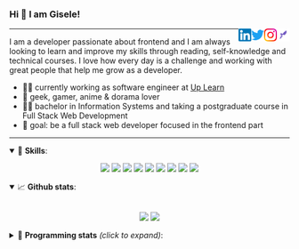 <h3>Hi 👋 I am Gisele!</h3>

<a href="https://app.rocketseat.com.br/me/gisabernardess/" target="_blank" rel="nofollow"><img align="right" width="23rem" src="https://github.com/gisabernardess/gisabernardess/blob/master/assets/rocketseat.png?raw=true" alt="Rocketseat: @gisabernardess"/></a>
<a href="https://www.instagram.com/gisabernardess/" target="_blank" rel="nofollow"><img align="right" width="23rem" src="https://github.com/gisabernardess/gisabernardess/blob/master/assets/instagram.png?raw=true" alt="Instagram: @gisabernardess"/></a>
<a href="https://twitter.com/gisabernardess/" target="_blank" rel="nofollow"><img align="right" width="23rem" src="https://github.com/gisabernardess/gisabernardess/blob/master/assets/twitter.png?raw=true" alt="Twitter: @gisabernardess"/></a>
<a href="https://www.linkedin.com/in/gisabernardess/" target="_blank" rel="nofollow"><img align="right" width="23rem" src="https://github.com/gisabernardess/gisabernardess/blob/master/assets/linkedin.png?raw=true" alt="LinkedIn: @gisabernardess"/></a>

---

I am a developer passionate about frontend and I am always looking to learn and improve my skills through reading, self-knowledge and technical courses. I love how every day is a challenge and working with great people that help me grow as a developer.

- 👩‍💻 currently working as software engineer at <a href="https://wp.uplearn.co.uk/" rel="nofollow">Up Learn</a>
- 💜 geek, gamer, anime & dorama lover
- 👩‍🎓 bachelor in Information Systems and taking a postgraduate course in Full Stack Web Development
- 🎯 goal: be a full stack web developer focused in the frontend part

---

<details open>
  <summary>🚀 <b>Skills</b>:</summary>

<p align="center">
  <img src="https://img.shields.io/badge/html-%23E34F26.svg?&style=for-the-badge&logo=html5&logoColor=white"/>
  <img src="https://img.shields.io/badge/css-%231572B6.svg?&style=for-the-badge&logo=css3&logoColor=white"/>
  <img src="https://img.shields.io/badge/javascript%20-%23323330.svg?&style=for-the-badge&logo=javascript&logoColor=%23F7DF1E"/>
  <img src="https://img.shields.io/badge/typescript-%23007ACC.svg?&style=for-the-badge&logo=typescript&logoColor=white"/>
  <img src="https://img.shields.io/badge/react-%2335495e.svg?&style=for-the-badge&logo=react&logoColor=%2361DAFB"/>
  <img src="https://img.shields.io/badge/react_native%20-%2335495e.svg?&style=for-the-badge&logo=react&logoColor=%2361DAFB"/>
  <img src="https://img.shields.io/badge/node.js%20-%2343853D.svg?&style=for-the-badge&logo=node.js&logoColor=white"/>
  <img src="https://img.shields.io/badge/Next.js%20-black.svg?&style=for-the-badge&logo=NuxtJS&logoColor=white"/>
  <img src="https://img.shields.io/badge/git-%23F05033.svg?&style=for-the-badge&logo=git&logoColor=white"/>
</p>

</details>

<details open>
  <summary>📈 <b>Github stats</b>:</summary>
  <br>
  <p align="center">
  <img src="https://github-readme-stats.vercel.app/api?username=gisabernardess&show_icons=true&include_all_commits=true&count_private=true&&hide=issues&theme=radical"/>
  <img src="https://github-readme-stats.vercel.app/api/top-langs/?username=gisabernardess&layout=compact&theme=tokyonight">
  </p>

</details>

<details>
  <summary>🤖 <b>Programming stats</b> <em>(click to expand)</em>:</summary>
  <br/>

  <!--START_SECTION:waka-->
![Profile Views](http://img.shields.io/badge/Profile%20Views-40-blue)

![Lines of code](https://img.shields.io/badge/From%20Hello%20World%20I%27ve%20Written-366763%20lines%20of%20code-blue)

**🐱 My Github Data** 

> 🏆 468 Contributions in the Year 2021
 > 
> 📦 211.6 kB Used in Github's Storage 
 > 
> 🚫 Not Opted to Hire
 > 
> 📜 37 Public Repositories 
 > 
> 🔑 4 Private Repositories  
 > 
**I'm an Early 🐤** 

```text
🌞 Morning    20 commits     ████░░░░░░░░░░░░░░░░░░░░░   17.39% 
🌆 Daytime    41 commits     █████████░░░░░░░░░░░░░░░░   35.65% 
🌃 Evening    52 commits     ███████████░░░░░░░░░░░░░░   45.22% 
🌙 Night      2 commits      ░░░░░░░░░░░░░░░░░░░░░░░░░   1.74%

```
📅 **I'm Most Productive on Wednesday** 

```text
Monday       18 commits     ████░░░░░░░░░░░░░░░░░░░░░   15.65% 
Tuesday      11 commits     ██░░░░░░░░░░░░░░░░░░░░░░░   9.57% 
Wednesday    22 commits     ████░░░░░░░░░░░░░░░░░░░░░   19.13% 
Thursday     16 commits     ███░░░░░░░░░░░░░░░░░░░░░░   13.91% 
Friday       11 commits     ██░░░░░░░░░░░░░░░░░░░░░░░   9.57% 
Saturday     18 commits     ████░░░░░░░░░░░░░░░░░░░░░   15.65% 
Sunday       19 commits     ████░░░░░░░░░░░░░░░░░░░░░   16.52%

```


📊 **This Week I Spent My Time On** 

```text
💬 Programming Languages: 
TypeScript               11 hrs 12 mins      █████████████████████░░░░   85.66% 
Markdown                 51 mins             █░░░░░░░░░░░░░░░░░░░░░░░░   6.62% 
SCSS                     24 mins             ░░░░░░░░░░░░░░░░░░░░░░░░░   3.13% 
Other                    20 mins             ░░░░░░░░░░░░░░░░░░░░░░░░░   2.59% 
JSON                     15 mins             ░░░░░░░░░░░░░░░░░░░░░░░░░   1.96%

🔥 Editors: 
VS Code                  13 hrs 4 mins       █████████████████████████   100.0%

💻 Operating System: 
Linux                    13 hrs 4 mins       █████████████████████████   100.0%

```

**I Mostly Code in TypeScript** 

```text
TypeScript               17 repos            █████████░░░░░░░░░░░░░░░░   37.78% 
JavaScript               13 repos            ███████░░░░░░░░░░░░░░░░░░   28.89% 
Java                     7 repos             ████░░░░░░░░░░░░░░░░░░░░░   15.56% 
TeX                      4 repos             ██░░░░░░░░░░░░░░░░░░░░░░░   8.89% 
HTML                     3 repos             █░░░░░░░░░░░░░░░░░░░░░░░░   6.67%

```


**Timeline**

![Chart not found](https://raw.githubusercontent.com/gisabernardess/gisabernardess/master/charts/bar_graph.png) 


<!--END_SECTION:waka-->
</details>
